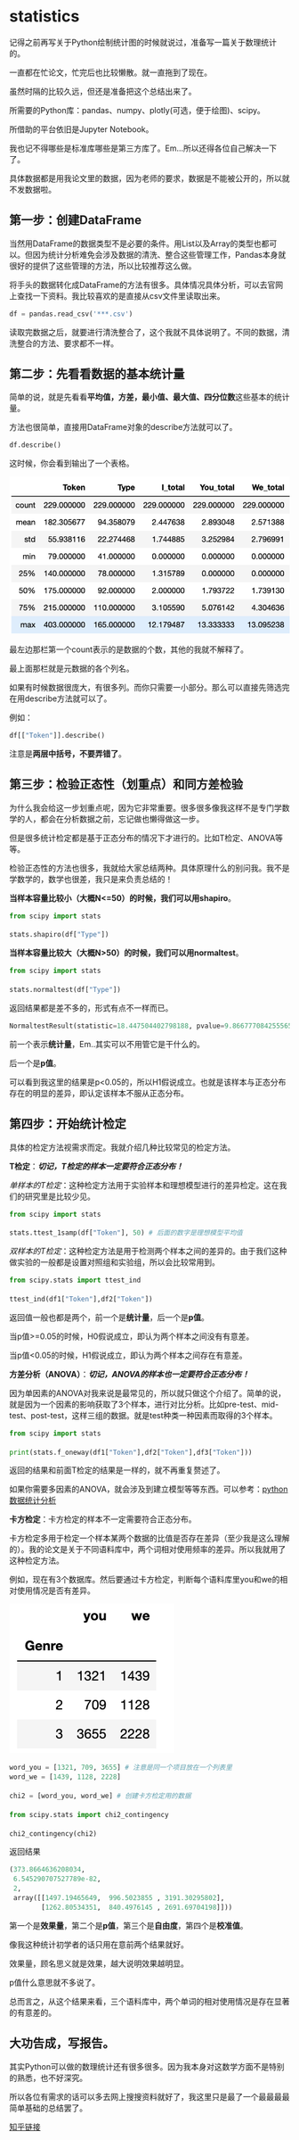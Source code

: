 # statistics

记得之前再写关于Python绘制统计图的时候就说过，准备写一篇关于数理统计的。

一直都在忙论文，忙完后也比较懒散。就一直拖到了现在。

虽然时隔的比较久远，但还是准备把这个总结出来了。

所需要的Python库：pandas、numpy、plotly\(可选，便于绘图\)、scipy。

所借助的平台依旧是Jupyter Notebook。

我也记不得哪些是标准库哪些是第三方库了。Em...所以还得各位自己解决一下了。

具体数据都是用我论文里的数据，因为老师的要求，数据是不能被公开的，所以就不发数据啦。

## 第一步：创建DataFrame

当然用DataFrame的数据类型不是必要的条件。用List以及Array的类型也都可以。但因为统计分析难免会涉及数据的清洗、整合这些管理工作，Pandas本身就很好的提供了这些管理的方法，所以比较推荐这么做。

将手头的数据转化成DataFrame的方法有很多。具体情况具体分析，可以去官网上查找一下资料。我比较喜欢的是直接从csv文件里读取出来。

```python
df = pandas.read_csv('***.csv')
```

读取完数据之后，就要进行清洗整合了，这个我就不具体说明了。不同的数据，清洗整合的方法、要求都不一样。

## 第二步：先看看数据的基本统计量

简单的说，就是先看看**平均值，方差，最小值、最大值、四分位数**这些基本的统计量。

方法也很简单，直接用DataFrame对象的describe方法就可以了。

```python
df.describe()
```

这时候，你会看到输出了一个表格。

![](../.gitbook/assets/1.png)

最左边那栏第一个count表示的是数据的个数，其他的我就不解释了。

最上面那栏就是元数据的各个列名。

如果有时候数据很庞大，有很多列。而你只需要一小部分。那么可以直接先筛选完在用describe方法就可以了。

例如：

```python
df[["Token"]].describe()
```

注意是**两层中括号，不要弄错了**。

## 第三步：检验正态性（划重点）和同方差检验

为什么我会给这一步划重点呢，因为它非常重要。很多很多像我这样不是专门学数学的人，都会在分析数据之前，忘记做也懒得做这一步。

但是很多统计检定都是基于正态分布的情况下才进行的。比如T检定、ANOVA等等。

检验正态性的方法也很多，我就给大家总结两种。具体原理什么的别问我。我不是学数学的，数学也很差，我只是来负责总结的！

**当样本容量比较小（大概N&lt;=50）的时候，我们可以用shapiro**。

```python
from scipy import stats

stats.shapiro(df["Type"])
```

**当样本容量比较大（大概N&gt;50）的时候，我们可以用normaltest**。

```python
from scipy import stats

stats.normaltest(df["Type"])
```

返回结果都是差不多的，形式有点不一样而已。

```python
NormaltestResult(statistic=18.447504402798188, pvalue=9.866777084255565e-05)
```

前一个表示**统计量**，Em..其实可以不用管它是干什么的。

后一个是**p值**。

可以看到我这里的结果是p&lt;0.05的，所以H1假说成立。也就是该样本与正态分布存在的明显的差异，即认定该样本不服从正态分布。

## 第四步：开始统计检定

具体的检定方法视需求而定。我就介绍几种比较常见的检定方法。

**T检定**：_**切记，T检定的样本一定要符合正态分布！**_

_单样本的T检定_：这种检定方法用于实验样本和理想模型进行的差异检定。这在我们的研究里是比较少见。

```python
from scipy import stats

stats.ttest_1samp(df["Token"], 50) # 后面的数字是理想模型平均值
```

_双样本的T检定_：这种检定方法是用于检测两个样本之间的差异的。由于我们这种做实验的一般都是设置对照组和实验组，所以会比较常用到。

```python
from scipy.stats import ttest_ind

ttest_ind(df1["Token"],df2["Token"])
```

返回值一般也都是两个，前一个是**统计量**，后一个是**p值**。

当p值&gt;=0.05的时候，H0假说成立，即认为两个样本之间没有有意差。

当p值&lt;0.05的时候，H1假说成立，即认为两个样本之间存在有意差。

**方差分析（ANOVA）**：_**切记，ANOVA的样本也一定要符合正态分布！**_

因为单因素的ANOVA对我来说是最常见的，所以就只做这个介绍了。简单的说，就是因为一个因素的影响获取了3个样本，进行对比分析。比如pre-test、mid-test、post-test，这样三组的数据。就是test种类一种因素而取得的3个样本。

```python
from scipy import stats

print(stats.f_oneway(df1["Token"],df2["Token"],df3["Token"]))
```

返回的结果和前面T检定的结果是一样的，就不再重复赘述了。

如果你需要多因素的ANOVA，就会涉及到建立模型等等东西。可以参考：[python数据统计分析](https://blog.csdn.net/xieyan0811/article/details/87512657)

**卡方检定**：卡方检定的样本不一定需要符合正态分布。

卡方检定多用于检定一个样本某两个数据的比值是否存在差异（至少我是这么理解的）。我的论文是关于不同语料库中，两个词相对使用频率的差异。所以我就用了这种检定方法。

例如，现在有3个数据库。然后要通过卡方检定，判断每个语料库里you和we的相对使用情况是否有差异。

![](../.gitbook/assets/2.png)

```python
word_you = [1321, 709, 3655] # 注意是同一个项目放在一个列表里
word_we = [1439, 1128, 2228]

chi2 = [word_you, word_we] # 创建卡方检定用的数据

from scipy.stats import chi2_contingency

chi2_contingency(chi2)
```

返回结果

```python
(373.8664636208034,
 6.545290707527789e-82,
 2,
 array([[1497.19465649,  996.5023855 , 3191.30295802],
        [1262.80534351,  840.4976145 , 2691.69704198]]))
```

第一个是**效果量**，第二个是**p值**，第三个是**自由度**，第四个是**校准值**。

像我这种统计初学者的话只用在意前两个结果就好。

效果量，顾名思义就是效果，越大说明效果越明显。

p值什么意思就不多说了。

总而言之，从这个结果来看，三个语料库中，两个单词的相对使用情况是存在显著的有意差的。

## 大功告成，写报告。

其实Python可以做的数理统计还有很多很多。因为我本身对这数学方面不是特别的熟悉，也不好深究。

所以各位有需求的话可以多去网上搜搜资料就好了，我这里只是最了一个最最最最简单基础的总结罢了。

[知乎链接](https://zhuanlan.zhihu.com/p/119319339)

